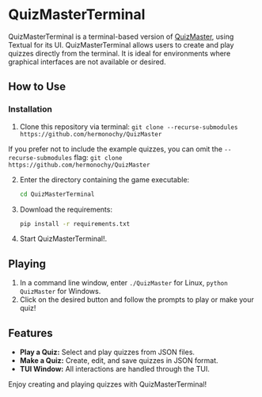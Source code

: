 # QuizMasterTerminal

QuizMasterTerminal is a terminal-based version of [QuizMaster](https://github.com/hermonochy/QuizMaster), using Textual for its UI. QuizMasterTerminal allows users to create and play quizzes directly from the terminal. It is ideal for environments where graphical interfaces are not available or desired.

## How to Use

### Installation

1. Clone this repository via terminal: ```git clone --recurse-submodules https://github.com/hermonochy/QuizMaster```

  If you prefer not to include the example quizzes, you can omit the `--recurse-submodules` flag: ```git clone https://github.com/hermonochy/QuizMaster```
   
 2. Enter the directory containing the game executable:
    ```sh
    cd QuizMasterTerminal
    ```

 3. Download the requirements:
    ```sh
    pip install -r requirements.txt
    ```   

4. Start QuizMasterTerminal!.

## Playing

1. In a command line window, enter `./QuizMaster` for Linux, `python QuizMaster` for Windows.
2. Click on the desired button and follow the prompts to play or make your quiz!

## Features

- **Play a Quiz:** Select and play quizzes from JSON files.
- **Make a Quiz:** Create, edit, and save quizzes in JSON format.
- **TUI Window:** All interactions are handled through the TUI.

Enjoy creating and playing quizzes with QuizMasterTerminal!
